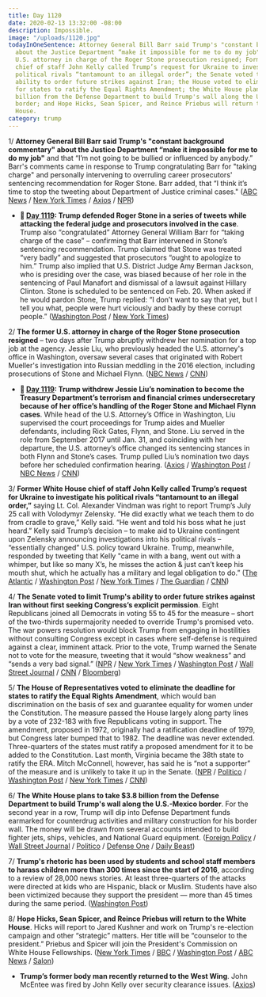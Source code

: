 ```yaml
---
title: Day 1120
date: 2020-02-13 13:32:00 -08:00
description: Impossible.
image: "/uploads/1120.jpg"
todayInOneSentence: Attorney General Bill Barr said Trump's "constant background commentary"
  about the Justice Department “make it impossible for me to do my job"; the former
  U.S. attorney in charge of the Roger Stone prosecution resigned; Former White House
  chief of staff John Kelly called Trump’s request for Ukraine to investigate his
  political rivals “tantamount to an illegal order”; the Senate voted to limit Trump's
  ability to order future strikes against Iran; the House voted to eliminate the deadline
  for states to ratify the Equal Rights Amendment; the White House plans to take $3.8
  billion from the Defense Department to build Trump's wall along the U.S.-Mexico
  border; and Hope Hicks, Sean Spicer, and Reince Priebus will return to the White
  House.
category: trump
---
```


1/ **Attorney General Bill Barr said Trump's "constant background commentary" about the Justice Department “make it impossible for me to do my job"** and that “I’m not going to be bullied or influenced by anybody.” Barr's comments came in response to Trump congratulating Barr for "taking charge" and personally intervening to overruling career prosecutors' sentencing recommendation for Roger Stone. Barr added, that “I think it’s time to stop the tweeting about Department of Justice criminal cases." ([ABC News](https://abcnews.go.com/Politics/barr-blasts-trumps-tweets-stone-case-impossible-job/story?id=68963276) / [New York Times](https://www.nytimes.com/2020/02/13/us/politics/william-barr-trump.html) / [Axios](https://www.axios.com/barr-trump-tweet-roger-stone-38ed8596-39ff-443b-8414-deef09134818.html) / [NPR](https://www.npr.org/2020/02/13/805774906/barr-faults-trump-over-tweets-that-make-his-job-as-attorney-general-impossible))

* **📌 [Day 1119](https://whatthefuckjusthappenedtoday.com/2020/02/12/day-1119/#1-trump-defended-roger-stone-in-a-se): Trump defended Roger Stone in a series of tweets while attacking the federal judge and prosecutors involved in the case**. Trump also “congratulated” Attorney General William Barr for “taking charge of the case” – confirming that Barr intervened in Stone’s sentencing recommendation. Trump claimed that Stone was treated “very badly” and suggested that prosecutors “ought to apologize to him.” Trump also implied that U.S. District Judge Amy Berman Jackson, who is presiding over the case, was biased because of her role in the sentencing of Paul Manafort and dismissal of a lawsuit against Hillary Clinton. Stone is scheduled to be sentenced on Feb. 20. When asked if he would pardon Stone, Trump replied: “I don’t want to say that yet, but I tell you what, people were hurt viciously and badly by these corrupt people.” ([Washington Post](https://www.washingtonpost.com/nation/2020/02/12/trump-stone-judge/) / [New York Times](https://www.nytimes.com/2020/02/12/us/politics/trump-stone.html))

2/ **The former U.S. attorney in charge of the Roger Stone prosecution resigned** – two days after Trump abruptly withdrew her nomination for a top job at the agency. Jessie Liu, who previously headed the U.S. attorney's office in Washington, oversaw several cases that originated with Robert Mueller's investigation into Russian meddling in the 2016 election, including prosecutions of Stone and Michael Flynn. ([NBC News](https://www.nbcnews.com/politics/donald-trump/former-us-attorney-who-oversaw-roger-stone-case-resigns-n1136411) / [CNN](https://www.cnn.com/2020/02/13/politics/jessie-liu-trump-administration/))

* **📌 [Day 1119](https://whatthefuckjusthappenedtoday.com/2020/02/12/day-1119/#2-trump-withdrew-jessie-liu%E2%80%99s-nomina): Trump withdrew Jessie Liu’s nomination to become the Treasury Department’s terrorism and financial crimes undersecretary because of her office’s handling of the Roger Stone and Michael Flynn cases**. While head of the U.S. Attorney’s Office in Washington, Liu supervised the court proceedings for Trump aides and Mueller defendants, including Rick Gates, Flynn, and Stone. Liu served in the role from September 2017 until Jan. 31, and coinciding with her departure, the U.S. attorney’s office changed its sentencing stances in both Flynn and Stone’s cases. Trump pulled Liu’s nomination two days before her scheduled confirmation hearing. ([Axios](https://www.axios.com/trump-jessie-liu-treasury-us-attorney-838d1a3b-1d4d-414c-ac7d-77a7ba6d4edb.html) / [Washington Post](https://www.washingtonpost.com/national-security/justice-dept-to-reduce-sentencing-recommendation-for-trump-associate-roger-stone-official-says-after-president-calls-it-unfair/2020/02/11/ad81fd36-4cf0-11ea-bf44-f5043eb3918a_story.html) / [NBC News](https://www.nbcnews.com/politics/justice-department/barr-takes-control-legal-matters-interest-trump-including-stone-sentencing-n1135231) / [CNN](https://www.cnn.com/2020/02/12/politics/jessie-liu-treasury-nomination-roger-stone/index.html))

3/ **Former White House chief of staff John Kelly called Trump’s request for Ukraine to investigate his political rivals “tantamount to an illegal order,”** saying Lt. Col. Alexander Vindman was right to report Trump’s July 25 call with Volodymyr Zelensky. “He did exactly what we teach them to do from cradle to grave,” Kelly said. “He went and told his boss what he just heard.” Kelly said Trump’s decision – to make aid to Ukraine contingent upon Zelensky announcing investigations into his political rivals – “essentially changed” U.S. policy toward Ukraine. Trump, meanwhile, responded by tweeting that Kelly "came in with a bang, went out with a whimper, but like so many X’s, he misses the action & just can’t keep his mouth shut, which he actually has a military and legal obligation to do.” ([The Atlantic](https://www.theatlantic.com/politics/archive/2020/02/john-kelly-alexander-vindman-north-korea-and-trump/606496/) / [Washington Post](https://www.washingtonpost.com/politics/former-white-house-chief-of-staff-john-kelly-takes-issue-with-trump-for-ousting-lt-col-alexander-vindman-among-other-things/2020/02/13/8a7d6dcc-4e51-11ea-b721-9f4cdc90bc1c_story.html) / [New York Times](https://www.nytimes.com/2020/02/13/us/politics/trump-roger-stone.html) / [The Guardian](https://www.theguardian.com/us-news/2020/feb/13/ex-white-house-chief-staff-john-kelly-speaks-out-against-trump) / [CNN](https://www.cnn.com/2020/02/13/politics/john-kelly-trump-criticism-vindman/index.html))

4/ **The Senate voted to limit Trump's ability to order future strikes against Iran without first seeking Congress’s explicit permission**. Eight Republicans joined all Democrats in voting 55 to 45 for the measure – short of the two-thirds supermajority needed to override Trump's promised veto. The war powers resolution would block Trump from engaging in hostilities without consulting Congress except in cases where self-defense is required against a clear, imminent attack. Prior to the vote, Trump warned the Senate not to vote for the measure, tweeting that it would  “show weakness” and “sends a very bad signal.” ([NPR](https://www.npr.org/2020/02/13/805594383/senate-approves-legislation-to-limit-presidents-war-powers-against-iran) / [New York Times](https://www.nytimes.com/2020/02/13/us/politics/iran-war-powers-trump.html) / [Washington Post](https://www.washingtonpost.com/national-security/senate-passes-resolution-limiting-trump-against-iran-in-bipartisan-vote/2020/02/13/d2f7429c-4e8f-11ea-bf44-f5043eb3918a_story.html) / [Wall Street Journal](https://www.wsj.com/articles/gop-controlled-senate-passes-resolution-to-limit-trumps-use-of-military-force-against-iran-11581621030) / [CNN](https://www.cnn.com/2020/02/13/politics/war-powers-resolution-vote-senate-iran/index.html) / [Bloomberg](https://www.bloomberg.com/news/articles/2020-02-13/senate-votes-to-curb-trump-s-war-powers-over-soleimani-strike))

5/ **The House of Representatives voted to eliminate the deadline for states to ratify the Equal Rights Amendment**, which would ban discrimination on the basis of sex and guarantee equality for women under the Constitution. The measure passed the House largely along party lines by a vote of 232-183 with five Republicans voting in support. The amendment, proposed in 1972, originally had a ratification deadline of 1979, but Congress later bumped that to 1982. The deadline was never extended. Three-quarters of the states must ratify a proposed amendment for it to be added to the Constitution. Last month, Virginia became the 38th state to ratify the ERA. Mitch McConnell, however, has said he is “not a supporter” of the measure and is unlikely to take it up in the Senate. ([NPR](https://www.npr.org/2020/02/13/805647054/house-votes-to-revive-equal-rights-amendment-removing-ratification-deadline) / [Politico](https://www.politico.com/news/2020/02/13/house-passes-bill-to-revive-equal-rights-amendment-114865) / [Washington Post](https://www.washingtonpost.com/local/legal-issues/us-house-removes-era-ratification-deadline-one-obstacle-to-enactment/2020/02/13/e82aa802-4de5-11ea-b721-9f4cdc90bc1c_story.html) / [New York Times](https://www.nytimes.com/2020/02/13/us/politics/equal-rights-amendment.html) / [CNN](https://www.cnn.com/2020/02/13/politics/equal-rights-amendment-house-vote-ratification-deadline/index.html))

6/ **The White House plans to take $3.8 billion from the Defense Department to build Trump's wall along the U.S.-Mexico border**. For the second year in a row, Trump will dip into Defense Department funds earmarked for counterdrug activities and military construction for his border wall. The money will be drawn from several accounts intended to build fighter jets, ships, vehicles, and National Guard equipment. ([Foreign Policy](https://foreignpolicy.com/2020/02/13/trump-to-raid-pentagon-war-account-to-build-border-wall/) / [Wall Street Journal](https://www.wsj.com/articles/trump-administration-to-repurpose-3-8-billion-in-military-funds-for-border-security-11581616909) / [Politico](https://www.politico.com/news/2020/02/13/pentagon-to-shift-money-for-fighter-planes-ships-toward-border-wall-114891) / [Defense One](https://www.defenseone.com/politics/2020/02/trump-targets-major-weapons-projects-fund-wall/163102/?oref=d-river) / [Daily Beast](https://www.thedailybeast.com/trump-plans-to-use-national-guard-budget-for-border-fencing))

7/ **Trump's rhetoric has been used by students and school staff members to harass children more than 300 times since the start of 2016**, according to a review of 28,000 news stories. At least three-quarters of the attacks were directed at kids who are Hispanic, black or Muslim. Students have also been victimized because they support the president — more than 45 times during the same period. ([Washington Post](https://www.washingtonpost.com/graphics/2020/local/school-bullying-trump-words/))

8/ **Hope Hicks, Sean Spicer, and Reince Priebus will return to the White House**. Hicks will report to Jared Kushner and work on Trump's re-election campaign and other “strategic” matters. Her title will be “counselor to the president.” Priebus and Spicer will join the President's Commission on White House Fellowships. ([New York Times](https://www.nytimes.com/2020/02/13/us/politics/hope-hicks-white-house-return.html) / [BBC](https://www.bbc.com/news/world-us-canada-51493408) / [Washington Post](https://www.washingtonpost.com/politics/hope-hicks-former-top-aide-to-trump-to-return-to-the-white-house-as-reelection-campaign-heats-up/2020/02/13/1e828954-4e74-11ea-a4ab-9f389ce8ad30_story.html) / [ABC News](https://abcnews.go.com/Politics/hope-hicks-returning-trump-white-house-senior-adviser/story?id=68961123) / [Salon](https://www.salon.com/2020/02/13/president-trump-rehires-reince-priebus-and-sean-spicer-to-white-house-roles/))

* **Trump’s former body man recently returned to the West Wing**. John McEntee was fired by John Kelly over security clearance issues. ([Axios](https://www.axios.com/johnny-mcentee-white-house-d1c29eee-8b0a-4c4d-8ba4-9355f3c27f4f.html))